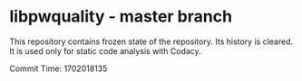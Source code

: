 # libpwquality - master branch

This repository contains frozen state of the repository.
Its history is cleared. It is used only for static code
analysis with Codacy.

Commit Time: 1702018135